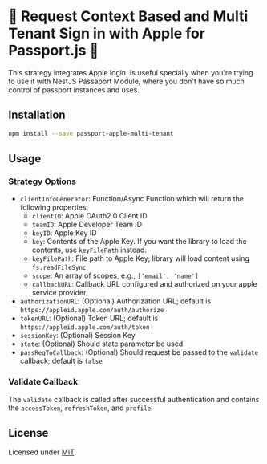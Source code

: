 #  Request Context Based and Multi Tenant Sign in with Apple for Passport.js 

This strategy integrates Apple login. Is useful specially when you're trying to use it with NestJS Passaport Module, where you don't have so much control of passport instances and uses.

## Installation

```bash
npm install --save passport-apple-multi-tenant
```

## Usage

### Strategy Options

- `clientInfoGenerator`: Function/Async Function which will return the following properties: 
    - `clientID`: Apple OAuth2.0 Client ID
    - `teamID`: Apple Developer Team ID
    - `keyID`: Apple Key ID
    - `key`: Contents of the Apple Key. If you want the library to load the contents, use `keyFilePath` instead.
    - `keyFilePath`: File path to Apple Key; library will load content using `fs.readFileSync`
    - `scope`: An array of scopes, e.g., `['email', 'name']`
    - `callbackURL`: Callback URL configured and authorized on your apple service provider
- `authorizationURL`: (Optional) Authorization URL; default is `https://appleid.apple.com/auth/authorize`
- `tokenURL`: (Optional) Token URL; default is `https://appleid.apple.com/auth/token`
- `sessionKey`: (Optional) Session Key
- `state`: (Optional) Should state parameter be used
- `passReqToCallback`: (Optional) Should request be passed to the `validate` callback; default is `false`
    

### Validate Callback

The `validate` callback is called after successful authentication and contains the `accessToken`, `refreshToken`, and `profile`.

## License

Licensed under [MIT](./LICENSE).